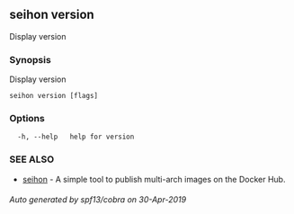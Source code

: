 ## seihon version

Display version

### Synopsis

Display version

```
seihon version [flags]
```

### Options

```
  -h, --help   help for version
```

### SEE ALSO

* [seihon](seihon.md)	 - A simple tool to publish multi-arch images on the Docker Hub.

###### Auto generated by spf13/cobra on 30-Apr-2019
